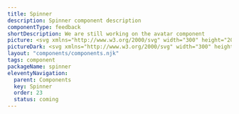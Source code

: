 ```yaml
---
title: Spinner
description: Spinner component description
componentType: feedback
shortDescription: We are still working on the avatar component
picture: <svg xmlns="http://www.w3.org/2000/svg" width="300" height="200" fill="none" aria-labelledby="-component-Title -component-Desc" role="img"><title id="spinnerTitle">Illustration of the spinner component.</title><desc id="spinnerDesc">An illustrated spinner component representing spinner component card.</desc><path fill="#CCDBFF" fill-rule="evenodd" d="M150 82c-9.941 0-18 8.059-18 18s8.059 18 18 18 18-8.059 18-18-8.059-18-18-18Zm-24 18c0-13.255 10.745-24 24-24s24 10.745 24 24-10.745 24-24 24-24-10.745-24-24Z" clip-rule="evenodd"/><path fill="#36F" d="M126 99.898V100a23.926 23.926 0 0 0 16.996 22.961c1.926.609 4.45 1.008 6.656 1.039a23.931 23.931 0 0 0 17.319-7.027 3.001 3.001 0 0 0-4.243-4.243 17.943 17.943 0 0 1-12.714 5.273c-.108-.005-.216-.001-.325-.003-7.374-.125-13.668-4.761-16.331-11.203A18.376 18.376 0 0 1 132 99.974c.032-4.833 1.968-9.307 5.095-12.523l.177-.179.008-.008A17.946 17.946 0 0 1 150 82a3 3 0 1 0 0-6c-2.412 0-4.741.356-6.938 1.018a24.003 24.003 0 0 0-10.465 6.455 23.894 23.894 0 0 0-4.85 7.52A23.552 23.552 0 0 0 126 99.899Z"/></svg>
pictureDark: <svg xmlns="http://www.w3.org/2000/svg" width="300" height="200" fill="none" aria-labelledby="spinnerDarkTitle spinnerDarkDesc" role="img"><title id="spinnerDarkTitle">Illustration of the spinner component.</title><desc id="spinnerDarkDesc">An illustrated spinner component representing -component- component card.</desc><path fill="#36F" fill-opacity=".5" fill-rule="evenodd" d="M150 82c-9.941 0-18 8.059-18 18s8.059 18 18 18 18-8.059 18-18-8.059-18-18-18Zm-24 18c0-13.255 10.745-24 24-24s24 10.745 24 24-10.745 24-24 24-24-10.745-24-24Z" clip-rule="evenodd"/><path fill="#5985FF" d="M126 99.898V100a23.926 23.926 0 0 0 16.996 22.961c1.926.609 4.45 1.008 6.656 1.039a23.931 23.931 0 0 0 17.319-7.027 3.001 3.001 0 0 0-4.243-4.243 17.943 17.943 0 0 1-12.714 5.273c-.108-.005-.216-.001-.325-.003-7.374-.125-13.668-4.761-16.331-11.203A18.376 18.376 0 0 1 132 99.974c.032-4.833 1.968-9.307 5.095-12.523l.177-.179.008-.008A17.946 17.946 0 0 1 150 82a3 3 0 1 0 0-6c-2.412 0-4.741.356-6.938 1.018a24.003 24.003 0 0 0-10.465 6.455 23.894 23.894 0 0 0-4.85 7.52A23.552 23.552 0 0 0 126 99.899Z"/></svg>
layout: "components/components.njk"
tags: component
packageName: spinner
eleventyNavigation:
  parent: Components
  key: Spinner
  order: 23
  status: coming
---
```


